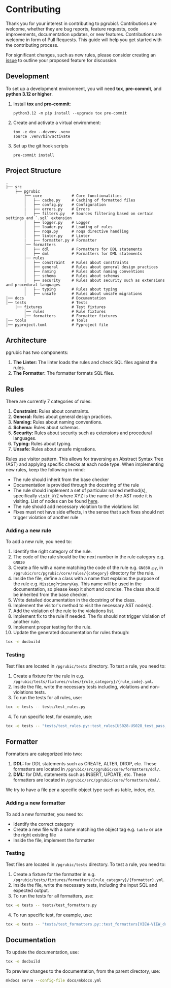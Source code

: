 # Contributing

Thank you for your interest in contributing to pgrubic!.
Contributions are welcome, whether they are bug reports, feature requests, code improvements, documentation updates, or new features. Contributions are welcome in form of Pull Requests. This guide will help you get started with the contributing process.

For significant changes, such as new rules, please consider creating an [issue](https://github.com/bolajiwahab/pgrubic/issues) to outline your proposed feature for discussion.

## Development

To set up a development environment, you will need **tox**, **pre-commit**, and **python 3.12 or higher**.

1. Install **tox** and **pre-commit**:

    ```console
    python3.12 -m pip install --upgrade tox pre-commit
    ```

2. Create and activate a virtual environment:

    ```console
    tox -e dev --devenv .venv
    source .venv/bin/activate
    ```

3. Set up the git hook scripts

    ```console
    pre-commit install
    ```

## Project Structure

```text
.
├── src
    ├── pgrubic
        ├── core             # Core functionalities
        │   ├── cache.py     # Caching of formatted files
        │   ├── config.py    # Configuration
        |   ├── errors.py    # Errors
        │   ├── filters.py   # Sources filtering based on certain settings and `.sql` extension
        │   ├── logger.py    # Logger
        │   ├── loader.py    # Loading of rules
        │   ├── noqa.py      # noqa directive handling
        │   ├── linter.py    # Linter
        |   ├── formatter.py # Formatter
        │── formatters
        │   ├── ddl          # Formatters for DDL statements
        │   ├── dml          # Formatters for DML statements
        |── rules
        │   ├── constraint   # Rules about constraints
        │   ├── general      # Rules about general design practices
        │   ├── naming       # Rules about naming conventions
        │   ├── schema       # Rules about schemas
        │   ├── security     # Rules about security such as extensions and procedural languages
        │   ├── typing       # Rules about typing
        │   ├── unsafe       # Rules about unsafe migrations
│── docs                     # Documentation
│── tests                    # Tests
    │── fixtures             # Test fixtures
        │── rules            # Rule fixtures
        │── formatters       # Formatter fixtures
│── tools                    # Tools
│── pyproject.toml           # Pyproject file
```

## Architecture

pgrubic has two components:

1. **The Linter:** The linter loads the rules and check SQL files against the rules.
2. **The Formatter:** The formatter formats SQL files.

## Rules

There are currently 7 categories of rules:

1. **Constraint:** Rules about constraints.
2. **General:** Rules about general design practices.
3. **Naming:** Rules about naming conventions.
4. **Schema:** Rules about schemas.
5. **Security:** Rules about security such as extensions and procedural languages.
6. **Typing:** Rules about typing.
7. **Unsafe:** Rules about unsafe migrations.

Rules use visitor pattern. This allows for traversing an Abstract Syntax Tree (AST) and applying specific checks at each node type. When implementing new rules, keep the following in mind:

- The rule should inherit from the base checker
- Documentation is provided through the docstring of the rule
- The rule should implement a set of particular named method(s), specifically `visit_XYZ` where XYZ is the name of the AST node it is visiting. List of nodes can be found [here](https://pglast.readthedocs.io/en/latest/ast.html).
- The rule should add necessary violation to the violations list
- Fixes must not have side effects, in the sense that such fixes should not trigger violation of another rule

### Adding a new rule

To add a new rule, you need to:

1. Identify the right category of the rule.
2. The code of the rule should be the next number in the rule category e.g. `GN030`
3. Create a file with a name matching the code of the rule e.g. `GN030.py`, in `/pgrubic/src/pgrubic/core/rules/{category}` directory for the rule.
4. Inside the file, define a class with a name that explains the purpose of the rule e.g. `MissingPrimaryKey`. This name will be used in the documentation, so please keep it short and concise. The class should be inherited from the base checker.
5. Write detailed documentation in the docstring of the class.
6. Implement the visitor's method to visit the necessary AST node(s).
7. Add the violation of the rule to the violations list.
8. Implement fix to the rule if needed. The fix should not trigger violation of another rule.
9. Implement proper testing for the rule.
10. Update the generated documentation for rules through:

```bash
tox -e docbuild
```

### Testing

Test files are located in `/pgrubic/tests` directory.
To test a rule, you need to:

1. Create a fixture for the rule in e.g. `/pgrubic/tests/fixtures/rules/{rule_category}/{rule_code}.yml`.
2. Inside the file, write the necessary tests including, violations and non-violations tests.
3. To run the tests for all rules, use:

```bash
tox -e tests -- tests/test_rules.py
```

4. To run specific test, for example, use:

```bash
tox -e tests -- "tests/test_rules.py::test_rules[US028-US028_test_pass_concurrent_materialized_view_refresh-test_case767]"
```

## Formatter

Formatters are categorized into two:

1. **DDL:** for DDL statements such as CREATE, ALTER, DROP, etc. These formatters are located in `/pgrubic/src/pgrubic/core/formatters/ddl/`.
2. **DML:** for DML statements such as INSERT, UPDATE, etc. These formatters are located in `/pgrubic/src/pgrubic/core/formatters/dml/`.

We try to have a file per a specific object type such as table, index, etc.

### Adding a new formatter

To add a new formatter, you need to:

- Identify the correct category
- Create a new file with a name matching the object tag e.g. `table` or use the right existing file
- Inside the file, implement the formatter

### Testing

Test files are located in `/pgrubic/tests` directory.
To test a rule, you need to:

1. Create a fixture for the formatter in e.g. `/pgrubic/tests/fixtures/formatters/{rule_category}/{formatter}.yml`.
2. Inside the file, write the necessary tests, including the input SQL and expected output.
3. To run the tests for all formatters, use:

```bash
tox -e tests -- tests/test_formatters.py
```

4. To run specific test, for example, use:

```bash
tox -e tests -- "tests/test_formatters.py::test_formatters[VIEW-VIEW_drop_view-test_case94]"
```

## Documentation

To update the documentation, use:

```bash
tox -e docbuild
```

To preview changes to the documentation, from the parent directory, use:

```bash
mkdocs serve --config-file docs/mkdocs.yml
```
